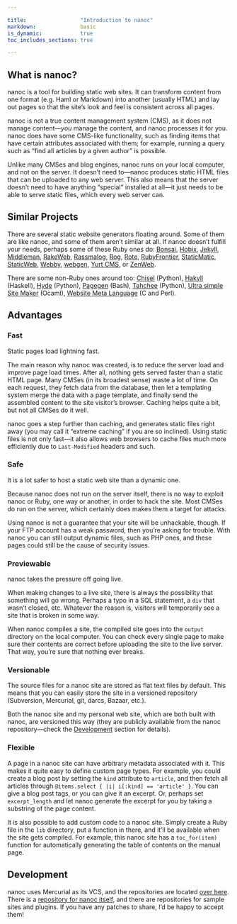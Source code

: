 ```yaml
---

title:                 "Introduction to nanoc"
markdown:              basic
is_dynamic:            true
toc_includes_sections: true

---
```


What is nanoc?
--------------

nanoc is a tool for building static web sites. It can transform content from one format (e.g. Haml or Markdown) into another (usually HTML) and lay out pages so that the site’s look and feel is consistent across all pages.

nanoc is not a true content management system (CMS), as it does not manage content—*you* manage the content, and nanoc processes it for you. nanoc does have some CMS-like functionality, such as finding items that have certain attributes associated with them; for example, running a query such as “find all articles by a given author” is possible.

Unlike many CMSes and blog engines, nanoc runs on your local computer, and not on the server. It doesn’t need to—nanoc produces static HTML files that can be uploaded to any web server. This also means that the server doesn’t need to have anything “special” installed at all—it just needs to be able to serve static files, which every web server can.

Similar Projects
----------------

There are several static website generators floating around. Some of them are like nanoc, and some of them aren’t similar at all. If nanoc doesn’t fulfill your needs, perhaps some of these Ruby ones do: [Bonsai](http://tinytree.info/), [Hobix](http://hobix.com/), [Jekyll](http://github.com/mojombo/jekyll), [Middleman](http://github.com/tdreyno/middleman), [RakeWeb](http://rubyforge.org/projects/rakeweb/), [Rassmalog](http://rassmalog.rubyforge.org/), [Rog](http://rog.rubyforge.org/), [Rote](http://rote.rubyforge.org/), [RubyFrontier](http://www.apeth.com/RubyFrontierDocs/default.html), [StaticMatic](http://rubyforge.org/projects/staticmatic/), [StaticWeb](http://staticweb.rubyforge.org/), [Webby](http://webby.rubyforge.org/), [webgen](http://webgen.rubyforge.org/), [Yurt CMS](http://yurtcms.roberthahn.ca/), or [ZenWeb](http://www.zenspider.com/ZSS/Products/ZenWeb/).

There are some non-Ruby ones around too: [Chisel](http://github.com/dz/chisel) (Python), [Hakyll](http://jaspervdj.be/hakyll/) (Haskell), [Hyde](http://github.com/lakshmivyas/hyde) (Python), [Pagegen](http://pagegen.phnd.net/) (Bash), [Tahchee](http://www.ivy.fr/tahchee/) (Python), [Ultra simple Site Maker](http://www.loup-vaillant.fr/projects/ussm/) (Ocaml), [Website Meta Language](http://www.thewml.org/) (C and Perl).

Advantages
----------

### Fast

Static pages load lightning fast.

The main reason why nanoc was created, is to reduce the server load and improve page load times. After all, nothing gets served faster than a static HTML page. Many CMSes (in its broadest sense) waste a lot of time. On each request, they fetch data from the database, then let a templating system merge the data with a page template, and finally send the assembled content to the site visitor’s browser. Caching helps quite a bit, but not all CMSes do it well.

nanoc goes a step further than caching, and generates static files right away (you may call it “extreme caching” if you are so inclined). Using static files is not only fast—it also allows web browsers to cache files much more efficiently due to `Last-Modified` headers and such.

### Safe

It is a lot safer to host a static web site than a dynamic one.

Because nanoc does not run on the server itself, there is no way to exploit nanoc or Ruby, one way or another, in order to hack the site. Most CMSes do run on the server, which certainly does makes them a target for attacks.

Using nanoc is not a guarantee that your site will be unhackable, though. If your FTP account has a weak password, then you’re asking for trouble. With nanoc you can still output dynamic files, such as PHP ones, and these pages could still be the cause of security issues.

### Previewable

nanoc takes the pressure off going live.

When making changes to a live site, there is always the possibility that something will go wrong. Perhaps a typo in a SQL statement, a `div` that wasn’t closed, etc. Whatever the reason is, visitors will temporarily see a site that is broken in some way.

When nanoc compiles a site, the compiled site goes into the `output` directory on the local computer. You can check every single page to make sure their contents are correct before uploading the site to the live server. That way, you’re sure that nothing ever breaks.

### Versionable

The source files for a nanoc site are stored as flat text files by default. This means that you can easily store the site in a versioned repository (Subversion, Mercurial, git, darcs, Bazaar, etc.).

Both the nanoc site and my personal web site, which are both built with nanoc, are versioned this way (they are publicly available from the nanoc repository—check the [Development](#development) section for details).

### Flexible

A page in a nanoc site can have arbitrary metadata associated with it. This makes it quite easy to define custom page types. For example, you could create a blog post by setting the `kind` attribute to `article`, and then fetch all articles through `@items.select { |i| i[:kind] == 'article' }`. You can give a blog post tags, or you can give it an excerpt. Or, perhaps set `excerpt_length` and let nanoc generate the excerpt for you by taking a substring of the page content.

It is also possible to add custom code to a nanoc site. Simply create a Ruby file in the `lib` directory, put a function in there, and it’ll be available when the site gets compiled. For example, this nanoc site has a `toc_for(item)` function for automatically generating the table of contents on the manual page.

Development
-----------

nanoc uses Mercurial as its VCS, and the repositories are located [over here](http://projects.stoneship.org/hg/). There is a [repository for nanoc itself](http://projects.stoneship.org/hg/nanoc), and there are repositories for sample sites and plugins. If you have any patches to share, I’d be happy to accept them!

